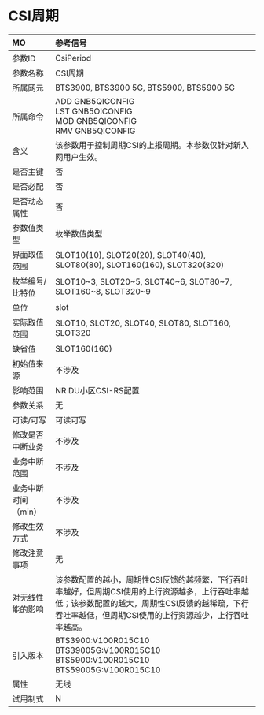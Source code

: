 # CSI周期<table><thread><tr><th align = "left">MO</th><th align = "left"><a href = "index.html#CSI周期-3">参考信号</a></td></tr></thread><tbody><tr><td>参数ID</td><td>CsiPeriod</td></tr><tr><td>参数名称</td><td>CSI周期</td></tr><tr><td>所属网元</td><td>BTS3900, BTS3900 5G, BTS5900, BTS5900 5G</td></tr><tr><td>所属命令</td><td>ADD GNB5QICONFIG<br>LST GNB5OICONFIG<br>MOD GNB5QICONFIG<br>RMV GNB5QICONFIG</td></tr><tr><td>含义</td><td>该参数用于控制周期CSI的上报周期。本参数仅针对新入网用户生效。</td></tr><tr><td>是否主键</td><td>否</td></tr><tr><td>是否必配</td><td>否</td></tr><tr><td>是否动态属性</td><td>否</td></tr><tr><td>参数值类型</td><td>枚举数值类型</td></tr><tr><td>界面取值范围</td><td>SLOT10(10), SLOT20(20), SLOT40(40), SLOT80(80), SLOT160(160), SLOT320(320)</td></tr><tr><td>枚举编号/比特位</td><td>SLOT10~3, SLOT20~5, SLOT40~6, SLOT80~7, SLOT160~8, SLOT320~9</td></tr><tr><td>单位</td><td>slot</td></tr><tr><td>实际取值范围</td><td>SLOT10,
SLOT20,
SLOT40,
SLOT80, SLOT160,
SLOT320</td></tr><tr><td>缺省值</td><td>SLOT160(160)</td></tr><tr><td>初始值来源</td><td>不涉及</td></tr><tr><td>影响范围</td><td>NR DU小区CSI-RS配置</td></tr><tr><td>参数关系</td><td>无</td></tr><tr><td>可读/可写</td><td>可读可写</td></tr><tr><td>修改是否中断业务</td><td>不涉及</td></tr><tr><td>业务中断范围</td><td>不涉及</td></tr><tr><td>业务中断时间（min）</td><td>不涉及</td></tr><tr><td>修改生效方式</td><td>不涉及</td></tr><tr><td>修改注意事项</td><td>无</td></tr><tr><td>对无线性能的影响</td><td>该参数配置的越小，周期性CSI反馈的越频繁，下行吞吐率越好，但周期CSI使用的上行资源越多，上行吞吐率越低；该参数配置的越大，周期性CSI反馈的越稀疏，下行吞吐率越低，但周期CSI使用的上行资源越少，上行吞吐率越高。</td></tr><tr><td>引入版本</td><td>BTS3900:V100R015C10<br>BTS39005G:V100R015C10<br>BTS5900:V100R015C10<br>BTS59005G:V100R015C10</td></tr><tr><td>属性</td><td>无线</td></tr><tr><td>试用制式</td><td>N</td></tr></tbody></table>
